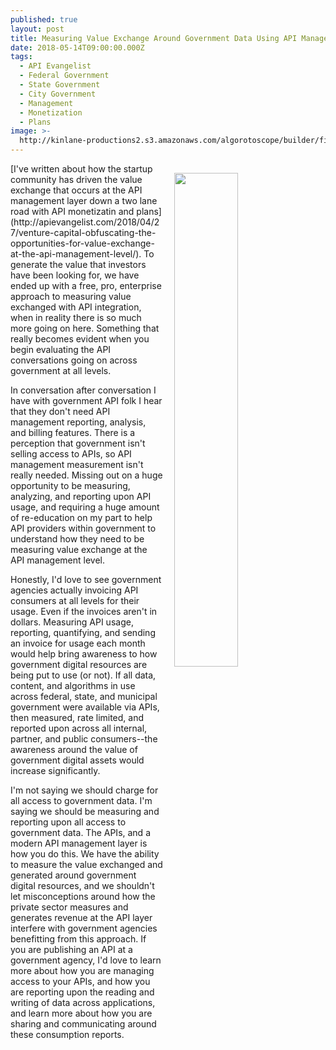 ```yaml
---
published: true
layout: post
title: Measuring Value Exchange Around Government Data Using API Management
date: 2018-05-14T09:00:00.000Z
tags:
  - API Evangelist
  - Federal Government
  - State Government
  - City Government
  - Management
  - Monetization
  - Plans
image: >-
  http://kinlane-productions2.s3.amazonaws.com/algorotoscope/builder/filtered/16_33_800_500_0_max_0_1_1-5.jpg
---
```

<p><img src="{{ page.image }}" width="45%" align="right" style="padding: 15px;" /></p>[I've written about how the startup community has driven the value exchange that occurs at the API management layer down a two lane road with API monetizatin and plans](http://apievangelist.com/2018/04/27/venture-capital-obfuscating-the-opportunities-for-value-exchange-at-the-api-management-level/). To generate the value that investors have been looking for, we have ended up with a free, pro, enterprise approach to measuring value exchanged with API integration, when in reality there is so much more going on here. Something that really becomes evident when you begin evaluating the API conversations going on across government at all levels.

In conversation after conversation I have with government API folk I hear that they don't need API management reporting, analysis, and billing features. There is a perception that government isn't selling access to APIs, so API management measurement isn't really needed. Missing out on a huge opportunity to be measuring, analyzing, and reporting upon API usage, and requiring a huge amount of re-education on my part to help API providers within government to understand how they need to be measuring value exchange at the API management level. 

Honestly, I'd love to see government agencies actually invoicing API consumers at all levels for their usage. Even if the invoices aren't in dollars. Measuring API usage, reporting, quantifying, and sending an invoice for usage each month would help bring awareness to how government digital resources are being put to use (or not). If all data, content, and algorithms in use across federal, state, and municipal government were available via APIs, then measured, rate limited, and reported upon across all internal, partner, and public consumers--the awareness around the value of government digital assets would increase significantly.

I'm not saying we should charge for all access to government data. I'm saying we should be measuring and reporting upon all access to government data. The APIs, and a modern API management layer is how you do this. We have the ability to measure the value exchanged and generated around government digital resources, and we shouldn't let misconceptions around how the private sector measures and generates revenue at the API layer interfere with government agencies benefitting from this approach. If you are publishing an API at a government agency, I'd love to learn more about how you are managing access to your APIs, and how you are reporting upon the reading and writing of data across applications, and learn more about how you are sharing and communicating around these consumption reports.
